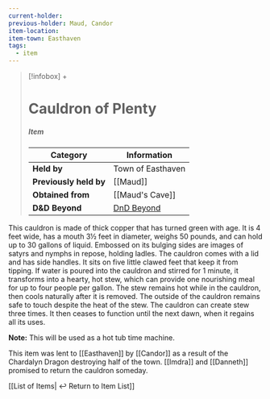 ```yaml
---
current-holder: 
previous-holder: Maud, Candor
item-location: 
item-town: Easthaven
tags:
  - item
---
```


> [!infobox] +
> # Cauldron of Plenty
> ##### Item
> | Category | Information |
> | ---- | ---- |
> | **Held by** | Town of Easthaven |
> | **Previously held by** | [[Maud]] |
> | **Obtained from** | [[Maud's Cave]] |
> | **D&D Beyond** | [DnD Beyond](https://www.dndbeyond.com/magic-items/2188378-cauldron-of-plenty) |

This cauldron is made of thick copper that has turned green with age. It is 4 feet wide, has a mouth 3½ feet in diameter, weighs 50 pounds, and can hold up to 30 gallons of liquid. Embossed on its bulging sides are images of satyrs and nymphs in repose, holding ladles. The cauldron comes with a lid and has side handles. It sits on five little clawed feet that keep it from tipping. If water is poured into the cauldron and stirred for 1 minute, it transforms into a hearty, hot stew, which can provide one nourishing meal for up to four people per gallon. The stew remains hot while in the cauldron, then cools naturally after it is removed. The outside of the cauldron remains safe to touch despite the heat of the stew. The cauldron can create stew three times. It then ceases to function until the next dawn, when it regains all its uses.

**Note:** This will be used as a hot tub time machine.

This item was lent to [[Easthaven]] by [[Candor]] as a result of the Chardalyn Dragon destroying half of the town. [[Imdra]] and [[Danneth]] promised to return the cauldron someday.

[[List of Items| ↩️ Return to Item List]]